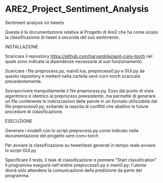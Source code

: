 # ARE2_Project_Sentiment_Analysis
Sentiment analysis on tweets

Questa è la documentazione relativa al Progetto di Are2 che ha come scopo la classificazione di tweet a seconda del suo sentimento.

INSTALLAZIONE

Scaricare il repository https://github.com/harvardnlp/sent-conv-torch nel quale sono indicate la dipendenze necessarie al suo funzionamento.

Scaricare i file preprocess.py, main0.lua, preprocess0.py e GUI.py da questo repository e metterli nella cartella sent-corv-torch scaricata precedentemente.

Sovrascrivere tranquillamente il file preprocess.py. Esso dal punto di vista algoritmico è identico al preprocess preesistente, ma permette di generare un file contenente le indicizzazioni delle parole in un formato utilizzabile dal file preprocess0.py, evitando la nascita di conflitti che sballino le future procedure di classificazione.


ESECUZIONE

Generare i modelli con lo script preprocess.py come indicato nelle documentazione del progetto sent-conv-torch

Per avviare la classificazione su tweet/testi generati in tempo reale avviare lo script GUI.py

Specificare il testo, il task di classificazione e premere "Start classification"
Il programma eseguirà nell'ordine preprocess0.py e main0.py; l'utente dovrà solo attendere la comunicazione della predizione da parte del programma.
